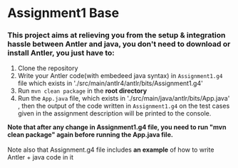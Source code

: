 # Assignment1 Base

### This project aims at relieving you from the setup & integration hassle between Antler and java, you don't need to download or install Antler, you just have to:

1. Clone the repository
2. Write your Antler code(with embedeed java syntax) in `Assignment1.g4` file which exists in './src/main/antlr4/antlr/bits/Assignment1.g4'
3. Run `mvn clean package` in the **root directory**
4. Run the `App.java` file, which exists in './src/main/java/antlr/bits/App.java' , then the output of the code written in `Assignment1.g4` on the test cases given in the assignment description will be printed to the console.

**Note that after any change in Assignment1.g4 file, you need to run "mvn clean package" again before running the App.java file.**
<br><br>
Note also that Assignment.g4 file includes **an example** of how to write Antler + java code in it
